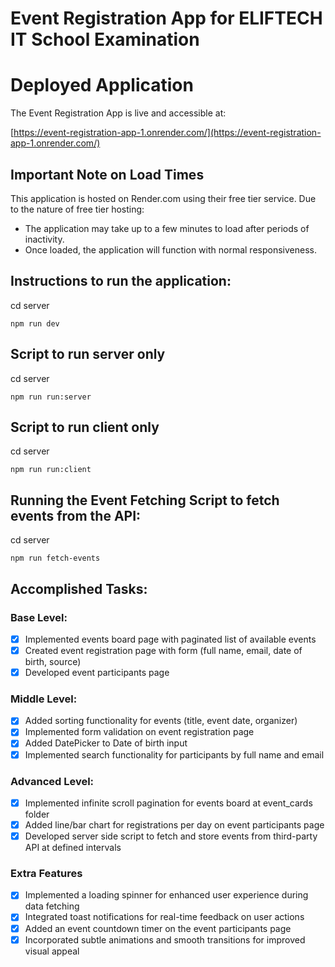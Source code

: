 # Event Registration App for ELIFTECH IT School Examination

# Deployed Application

The Event Registration App is live and accessible at:

[https://event-registration-app-1.onrender.com/](https://event-registration-app-1.onrender.com/)

## Important Note on Load Times

This application is hosted on Render.com using their free tier service. Due to the nature of free tier hosting:

- The application may take up to a few minutes to load after periods of inactivity.
- Once loaded, the application will function with normal responsiveness.


## Instructions to run the application:

cd server

```
npm run dev
```

## Script to run server only
cd server

```
npm run run:server
```

## Script to run client only
cd server

```
npm run run:client
```

## Running the Event Fetching Script to fetch events from the API:

cd server

```
npm run fetch-events
```

## Accomplished Tasks:

### Base Level:
- [x] Implemented events board page with paginated list of available events
- [x] Created event registration page with form (full name, email, date of birth, source)
- [x] Developed event participants page

### Middle Level:
- [x] Added sorting functionality for events (title, event date, organizer)
- [x] Implemented form validation on event registration page
- [x] Added DatePicker to Date of birth input
- [x] Implemented search functionality for participants by full name and email

### Advanced Level:
- [x] Implemented infinite scroll pagination for events board at event_cards folder
- [x] Added line/bar chart for registrations per day on event participants page
- [x] Developed server side script to fetch and store events from third-party API at defined intervals

### Extra Features
- [x] Implemented a loading spinner for enhanced user experience during data fetching
- [x] Integrated toast notifications for real-time feedback on user actions
- [x] Added an event countdown timer on the event participants page
- [x] Incorporated subtle animations and smooth transitions for improved visual appeal
